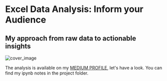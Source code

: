 # Excel Data Analysis: Inform your Audience
## My approach from raw data to actionable insights
![cover_image](./images/strike_cover_horizontal.png)

The analysis is available on my [MEDIUM PROFILE](https://medium.com/@mydatagarage/excel-data-analysis-transport-strikes-in-milan-880c63e37251), let's have a look. You can find my ipynb notes in the project folder.

